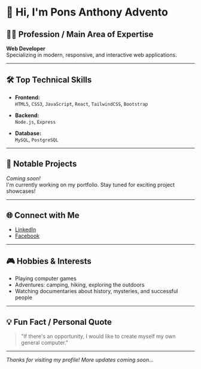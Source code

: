 # 👋 Hi, I'm Pons Anthony Advento

## 👨‍💻 Profession / Main Area of Expertise

**Web Developer**  
Specializing in modern, responsive, and interactive web applications.

---

## 🛠️ Top Technical Skills

- **Frontend:**  
  `HTML5`, `CSS3`, `JavaScript`, `React`, `TailwindCSS`, `Bootstrap`

- **Backend:**  
  `Node.js`, `Express`

- **Database:**  
  `MySQL`, `PostgreSQL`

---

## 🚀 Notable Projects

*Coming soon!*  
I'm currently working on my portfolio. Stay tuned for exciting project showcases!

---

## 🌐 Connect with Me

- [LinkedIn](https://www.linkedin.com/in/ponsanthonyadvento/)
- [Facebook](https://www.facebook.com/ponsadvento)

---

## 🎮 Hobbies & Interests

- Playing computer games
- Adventures: camping, hiking, exploring the outdoors
- Watching documentaries about history, mysteries, and successful people

---

## 💡 Fun Fact / Personal Quote

> "If there's an opportunity, I would like to create myself my own general computer."

---

*Thanks for visiting my profile! More updates coming soon...*
